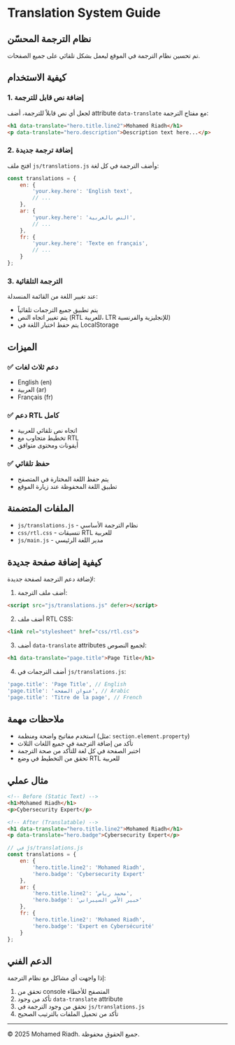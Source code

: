 # Translation System Guide

## نظام الترجمة المحسّن

تم تحسين نظام الترجمة في الموقع ليعمل بشكل تلقائي على جميع الصفحات.

## كيفية الاستخدام

### 1. إضافة نص قابل للترجمة

لجعل أي نص قابلاً للترجمة، أضف attribute `data-translate` مع مفتاح الترجمة:

```html
<h1 data-translate="hero.title.line2">Mohamed Riadh</h1>
<p data-translate="hero.description">Description text here...</p>
```

### 2. إضافة ترجمة جديدة

افتح ملف `js/translations.js` وأضف الترجمة في كل لغة:

```javascript
const translations = {
    en: {
        'your.key.here': 'English text',
        // ...
    },
    ar: {
        'your.key.here': 'النص بالعربية',
        // ...
    },
    fr: {
        'your.key.here': 'Texte en français',
        // ...
    }
};
```

### 3. الترجمة التلقائية

عند تغيير اللغة من القائمة المنسدلة:
- يتم تطبيق جميع الترجمات تلقائياً
- يتم تغيير اتجاه النص (RTL للعربية، LTR للإنجليزية والفرنسية)
- يتم حفظ اختيار اللغة في LocalStorage

## الميزات

### ✅ دعم ثلاث لغات
- English (en)
- العربية (ar)
- Français (fr)

### ✅ دعم RTL كامل
- اتجاه نص تلقائي للعربية
- تخطيط متجاوب مع RTL
- أيقونات ومحتوى متوافق

### ✅ حفظ تلقائي
- يتم حفظ اللغة المختارة في المتصفح
- تطبيق اللغة المحفوظة عند زيارة الموقع

## الملفات المتضمنة

- `js/translations.js` - نظام الترجمة الأساسي
- `css/rtl.css` - تنسيقات RTL للعربية
- `js/main.js` - مدير اللغة الرئيسي

## كيفية إضافة صفحة جديدة

لإضافة دعم الترجمة لصفحة جديدة:

1. أضف ملف الترجمة:
```html
<script src="js/translations.js" defer></script>
```

2. أضف ملف RTL CSS:
```html
<link rel="stylesheet" href="css/rtl.css">
```

3. أضف `data-translate` attributes لجميع النصوص:
```html
<h1 data-translate="page.title">Page Title</h1>
```

4. أضف الترجمات في `js/translations.js`:
```javascript
'page.title': 'Page Title', // English
'page.title': 'عنوان الصفحة', // Arabic
'page.title': 'Titre de la page', // French
```

## ملاحظات مهمة

- استخدم مفاتيح واضحة ومنظمة (مثل: `section.element.property`)
- تأكد من إضافة الترجمة في جميع اللغات الثلاث
- اختبر الصفحة في كل لغة للتأكد من صحة الترجمة
- تحقق من التخطيط في وضع RTL للعربية

## مثال عملي

```html
<!-- Before (Static Text) -->
<h1>Mohamed Riadh</h1>
<p>Cybersecurity Expert</p>

<!-- After (Translatable) -->
<h1 data-translate="hero.title.line2">Mohamed Riadh</h1>
<p data-translate="hero.badge">Cybersecurity Expert</p>
```

```javascript
// في js/translations.js
const translations = {
    en: {
        'hero.title.line2': 'Mohamed Riadh',
        'hero.badge': 'Cybersecurity Expert'
    },
    ar: {
        'hero.title.line2': 'محمد رياض',
        'hero.badge': 'خبير الأمن السيبراني'
    },
    fr: {
        'hero.title.line2': 'Mohamed Riadh',
        'hero.badge': 'Expert en Cybersécurité'
    }
};
```

## الدعم الفني

إذا واجهت أي مشاكل مع نظام الترجمة:
1. تحقق من console المتصفح للأخطاء
2. تأكد من وجود `data-translate` attribute
3. تحقق من وجود الترجمة في `js/translations.js`
4. تأكد من تحميل الملفات بالترتيب الصحيح

---

© 2025 Mohamed Riadh. جميع الحقوق محفوظة.

